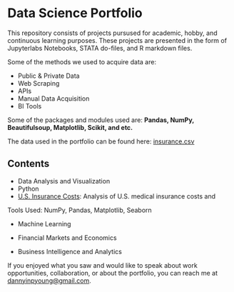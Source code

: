# Data Science Portfolio

This repository consists of projects pursused for academic, hobby, and continuous learning purposes. These projects are presented in the form of Jupyterlabs Notebooks, STATA do-files, and R markdown files. 

Some of the methods we used to acquire data are: 

* Public & Private Data
* Web Scraping
* APIs
* Manual Data Acquisition
* BI Tools

Some of the packages and modules used are: __Pandas, NumPy, Beautifulsoup, Matplotlib, Scikit, and etc.__

The data used in the portfolio can be found here: [insurance.csv](https://github.com/dannyinpyoung/Data-Science-Portfolio/tree/main/Portfolio%20Project) 

## Contents

* Data Analysis and Visualization
 * Python 
  * [U.S. Insurance Costs](https://github.com/dannyinpyoung/Data-Science-Portfolio/blob/main/Portfolio%20Project/U.S.%20Insurance%20Costs.ipynb): Analysis of U.S. medical insurance costs and
 
 Tools Used: NumPy, Pandas, Matplotlib, Seaborn

* Machine Learning

* Financial Markets and Economics

* Business Intelligence and Analytics

If you enjoyed what you saw and would like to speak about work opportunities, collaboration, or about the portfolio, you can reach me at [dannyinpyoung@gmail.com](dannyinpyoung@gmail.com). 

